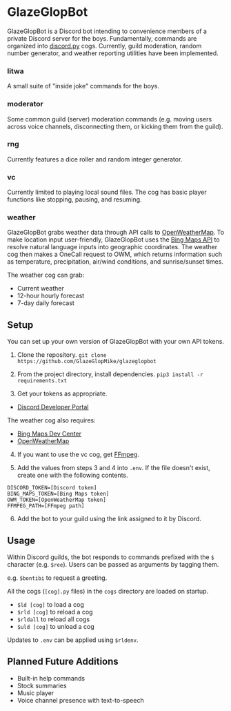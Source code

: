 # GlazeGlopBot
GlazeGlopBot is a Discord bot intending to convenience members of a private Discord server for the boys. Fundamentally, commands are organized into [discord.py](https://discordpy.readthedocs.io/en/stable/) cogs. Currently, guild moderation, random number generator, and weather reporting utilities have been implemented.

### litwa
A small suite of "inside joke" commands for the boys.

### moderator
Some common guild (server) moderation commands (e.g. moving users across voice channels, disconnecting them, or kicking them from the guild).

### rng
Currently features a dice roller and random integer generator.

### vc
Currently limited to playing local sound files. The cog has basic player functions like stopping, pausing, and resuming.

### weather
GlazeGlopBot grabs weather data through API calls to [OpenWeatherMap](https://openweathermap.org/). To make location input user-friendly, GlazeGlopBot uses the [Bing Maps API](https://www.bingmapsportal.com/) to resolve natural language inputs into geographic coordinates. The weather cog then makes a OneCall request to OWM, which returns information such as temperature, precipitation, air/wind conditions, and sunrise/sunset times.

The weather cog can grab:
- Current weather
- 12-hour hourly forecast
- 7-day daily forecast

## Setup
You can set up your own version of GlazeGlopBot with your own API tokens.

1. Clone the repository.
```git clone https://github.com/GlazeGlopMike/glazeglopbot```

2. From the project directory, install dependencies.
```pip3 install -r requirements.txt```

3. Get your tokens as appropriate.
- [Discord Developer Portal](https://discord.com/developers)

The weather cog also requires:
- [Bing Maps Dev Center](https://www.bingmapsportal.com/)
- [OpenWeatherMap](https://openweathermap.org/api)

4. If you want to use the vc cog, get [FFmpeg](http://ffmpeg.org/download.html).

5. Add the values from steps 3 and 4 into ```.env```. If the file doesn't exist, create one with the following contents.
```
DISCORD_TOKEN=[Discord token]
BING_MAPS_TOKEN=[Bing Maps token]
OWM_TOKEN=[OpenWeatherMap token]
FFMPEG_PATH=[FFmpeg path]
```

6. Add the bot to your guild using the link assigned to it by Discord.

## Usage
Within Discord guilds, the bot responds to commands prefixed with the ```$``` character (e.g. ```$ree```). Users can be passed as arguments by tagging them.

e.g. ```$bontibi``` to request a greeting.

All the cogs (```[cog].py``` files) in the ```cogs``` directory are loaded on startup.
- ```$ld [cog]``` to load a cog
- ```$rld [cog]``` to reload a cog
- ```$rldall``` to reload all cogs
- ```$uld [cog]``` to unload a cog

Updates to ```.env``` can be applied using ```$rldenv```.

## Planned Future Additions
- Built-in help commands
- Stock summaries
- Music player
- Voice channel presence with text-to-speech

